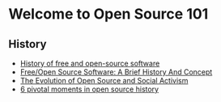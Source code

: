 # Welcome to Open Source 101

## History
- [History of free and open-source software](https://en.wikipedia.org/wiki/History_of_free_and_open-source_software)
- [Free/Open Source Software: A Brief History And Concept](https://youtu.be/pURPtwdBE1M)
- [The Evolution of Open Source and Social Activism](https://www.youtube.com/watch?v=pPsE1H1WuCw&list=PL8w0M4fNcdiBjWC5yamhB4g61ytByQ_wT)
- [6 pivotal moments in open source history](https://opensource.com/article/18/2/pivotal-moments-history-open-source)
